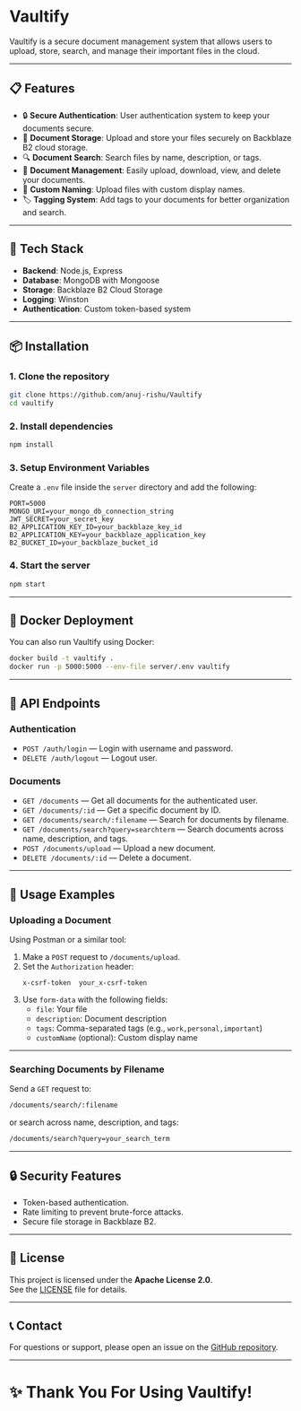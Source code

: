 
# Vaultify

Vaultify is a secure document management system that allows users to upload, store, search, and manage their important files in the cloud.

---

## 📋 Features

- 🔒 **Secure Authentication**: User authentication system to keep your documents secure.
- 📁 **Document Storage**: Upload and store your files securely on Backblaze B2 cloud storage.
- 🔍 **Document Search**: Search files by name, description, or tags.
- 📱 **Document Management**: Easily upload, download, view, and delete your documents.
- 📄 **Custom Naming**: Upload files with custom display names.
- 🏷️ **Tagging System**: Add tags to your documents for better organization and search.

---

## 🚀 Tech Stack

- **Backend**: Node.js, Express
- **Database**: MongoDB with Mongoose
- **Storage**: Backblaze B2 Cloud Storage
- **Logging**: Winston
- **Authentication**: Custom token-based system

---

## 📦 Installation

### 1. Clone the repository

```bash
git clone https://github.com/anuj-rishu/Vaultify
cd vaultify
```

### 2. Install dependencies

```bash
npm install
```

### 3. Setup Environment Variables

Create a `.env` file inside the `server` directory and add the following:

```env
PORT=5000
MONGO_URI=your_mongo_db_connection_string
JWT_SECRET=your_secret_key
B2_APPLICATION_KEY_ID=your_backblaze_key_id
B2_APPLICATION_KEY=your_backblaze_application_key
B2_BUCKET_ID=your_backblaze_bucket_id
```

### 4. Start the server

```bash
npm start
```

---

## 🐳 Docker Deployment

You can also run Vaultify using Docker:

```bash
docker build -t vaultify .
docker run -p 5000:5000 --env-file server/.env vaultify
```

---

## 📝 API Endpoints

### Authentication

- `POST /auth/login` — Login with username and password.
- `DELETE /auth/logout` — Logout user.

### Documents

- `GET /documents` — Get all documents for the authenticated user.
- `GET /documents/:id` — Get a specific document by ID.
- `GET /documents/search/:filename` — Search for documents by filename.
- `GET /documents/search?query=searchterm` — Search documents across name, description, and tags.
- `POST /documents/upload` — Upload a new document.
- `DELETE /documents/:id` — Delete a document.

---

## 📄 Usage Examples

### Uploading a Document

Using Postman or a similar tool:

1. Make a `POST` request to `/documents/upload`.
2. Set the `Authorization` header:
   ```
   x-csrf-token  your_x-csrf-token
   ```
3. Use `form-data` with the following fields:
   - `file`: Your file
   - `description`: Document description
   - `tags`: Comma-separated tags (e.g., `work,personal,important`)
   - `customName` (optional): Custom display name

---

### Searching Documents by Filename

Send a `GET` request to:

```bash
/documents/search/:filename
```

or search across name, description, and tags:

```bash
/documents/search?query=your_search_term
```

---

## 🔒 Security Features

- Token-based authentication.
- Rate limiting to prevent brute-force attacks.
- Secure file storage in Backblaze B2.

---

## 📜 License

This project is licensed under the **Apache License 2.0**.  
See the [LICENSE](LICENSE) file for details.

---

## 📞 Contact

For questions or support, please open an issue on the [GitHub repository](https://github.com/anuj-rishu/Vaultify).

---

# ✨ Thank You For Using Vaultify!
